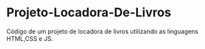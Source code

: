 # Projeto-Locadora-De-Livros
Código de um projeto de locadora de livros utilizando as linguagens HTML,CSS e JS.
